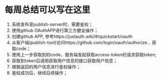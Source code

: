 # 每周总结可以写在这里

1. 系统发布至publish-server时，需要鉴权；
2. 使用github OAuthAPP进行第三方健全操作；
3. 创建github APP, 参考https://justauth.wiki/#/quickstart/oauth
4. 从客户端(publish-tool)访问https://github.com/login/oauth/authorize... 获取code；
5. 使用上一步获取到的code，服务端发起获取access-token的请求获取token;
6. 获取到token后调用获取用户信息的接口获取用户信息；
7. 根据返回的用户信息进行鉴权操作；
8. 鉴权成功后，继续后续操作；
